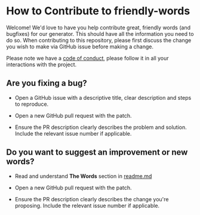 How to Contribute to friendly-words
================
Welcome! We'd love to have you help contribute great, friendly words (and bugfixes) for our generator. This should have all the information you need to do so. When contributing to this repository, please first discuss the change you wish to make via GitHub issue before making a change.

Please note we have a [code of conduct](https://glitch.com/edit/#!/friendly-words?path=code_of_conduct.md), please follow it in all your interactions with the project.

Are you fixing a bug?
----------------
- Open a GitHub issue with a descriptive title, clear description and steps to reproduce.

- Open a new GitHub pull request with the patch.

- Ensure the PR description clearly describes the problem and solution. Include the relevant issue number if applicable.

Do you want to suggest an improvement or new words?
----------------
- Read and understand __The Words__ section in [readme.md](https://glitch.com/edit/#!/friendly-words?path=README.md)

- Open a new GitHub pull request with the patch.

- Ensure the PR description clearly describes the change you're proposing. Include the relevant issue number if applicable.
